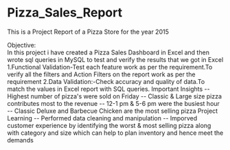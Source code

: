 # Pizza_Sales_Report
This  is a Project Report of a  Pizza Store for the year 2015  

Objective:  
In this project i have created a Pizza Sales Dashboard in Excel and then wrote sql queries in MySQL to test and verify the results that we got in Excel  
  1.Functional Validation-Test each feature work as per the requirement.To verify all the filters and Action Filters on the report work as per the requirement
  2.Data Validation:-Check accuracy and quality of data.To match the values in Excel report with SQL queries.
Important Insights
  -- Highest number of pizza's were sold on Friday
  -- Classic & Large size pizza contributes most to the revenue
  -- 12-1 pm & 5-6 pm were the busiest hour
  -- Classic Deluxe and Barbecue Chicken are the most selling pizza
Project Learning
  -- Performed data cleaning and manipulation
  -- Imporved customer experience by identifying the worst & most selling pizza along with category and size which can help to plan inventory and hence meet the 
     demands
   


  
